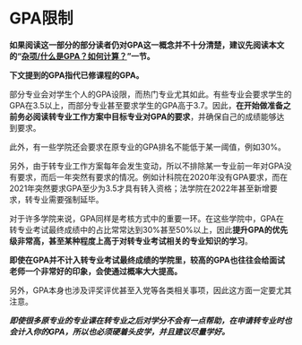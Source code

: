 # GPA限制

**如果阅读这一部分的部分读者仍对GPA这一概念并不十分清楚，建议先阅读本文的“[杂项/什么是GPA？如何计算？](../杂项/什么是GPA？如何计算？.md)”一节。**

**下文提到的GPA指代已修课程的GPA。**

部分专业会对学生个人的GPA设限，而热门专业尤其如此。有些专业会要求学生的GPA在3.5以上，而部分专业甚至要求学生的GPA高于3.7。因此，**在开始做准备之前务必阅读转专业工作方案中目标专业对GPA的要求**，并确保自己的成绩能够达到要求。

此外，有一些学院还会要求在原专业的GPA排名不能低于某一阈值，例如30%。

另外，由于转专业工作方案每年会发生变动，所以不排除某一专业前一年对GPA没有要求，而后一年突然有要求的情况。例如计科院在2020年没有GPA要求，而在2021年突然要求GPA至少为3.5才具有转入资格；法学院在2022年甚至新增要求，转专业需要强制延毕。

对于许多学院来说，GPA同样是考核方式中的重要一环。在这些学院中，GPA在转专业考试最终成绩中的占比常常达到30%甚至50%以上，因此**提升GPA的优先级非常高，甚至某种程度上高于对转专业考试相关的专业知识的学习**。

**即使在GPA并不计入转专业考试最终成绩的学院里，较高的GPA也往往会给面试老师一个非常好的印象，会使通过概率大大提高。**

另外，GPA本身也涉及评奖评优甚至入党等各类相关事项，因此这方面一定要尤其注意。

***即使很多原专业的专业课在转专业之后对学分不会有一点帮助，在申请转专业时也会计入你的GPA，所以也必须硬着头皮学，并且建议尽量学好。***